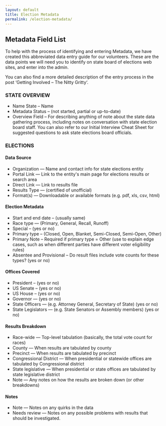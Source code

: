 ```yaml
---
layout: default
title: Election Metadata
permalink: /election-metadata/
---
```


## Metadata Field List

To help with the process of identifying and entering Metadata, we have created this abbreviated data entry guide for our volunteers. These are the data points we will need you to identify on state board of elections web sites, and enter into the admin.

You can also find a more detailed description of the entry process in the post ‘Getting Involved – The Nitty Gritty‘.

### STATE OVERVIEW

 * Name State – Name
 * Metadata Status –  (not started, partial or up-to-date)
 * Overview Field – For describing anything of note about the state data gathering process, including notes on conversation with state election board staff. You can also refer to our Initial Interview Cheat Sheet for suggested questions to ask state elections board officials.

### ELECTIONS

#### Data Source

* Organization — Name and contact info for state elections entity
* Portal Link — Link to the entity's main page for elections results or search area
* Direct Link — Link to results file
* Results Type — (certified of unofficial)
* Format(s) — Downloadable or available formats (e.g. pdf, xls, csv, html)

#### Election Metadata

* Start and end date – (usually same)
* Race type — (Primary, General, Recall, Runoff)
* Special – (yes or no)
* Primary type – (Closed, Open, Blanket, Semi-Closed, Semi-Open, Other)
* Primary Note – Required if primary type = Other (use to explain edge cases, such as when different parties have different voter eligibility rules)
* Absentee and Provisional – Do result files include vote counts for these types? (yes or no)

#### Offices Covered

* President – (yes or no)
* US Senate – (yes or no)
* US House – (yes or no)
* Governor — (yes or no)
* State Officers — (e.g. Attorney General, Secretary of State) (yes or no)
* State Legislators — (e.g. State Senators or Assembly members) (yes or no)

#### Results Breakdown

* Race-wide — Top-level tabulation (basically, the total vote count for races)
* County — When results are tabulated by county
* Precinct — When results are tabulated by precinct
* Congressional District — When presidential or statewide offices are tabulated by Congressional district
* State legislative — When presidential or state offices are tabulated by state legislative district
* Note — Any notes on how the results are broken down (or other breakdowns)

#### Notes

* Note — Notes on any quirks in the data
* Needs review — Notes on any possible problems with results that should be investigated.
